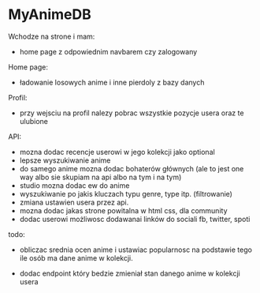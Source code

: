 # MyAnimeDB

Wchodze na strone i mam:
- home page z odpowiednim navbarem czy zalogowany


Home page:
- ładowanie losowych anime i inne pierdoly z bazy danych 

Profil:
- przy wejsciu na profil nalezy pobrac wszystkie pozycje usera oraz te ulubione


API: 
- mozna dodac recencje userowi w jego kolekcji jako optional 
- lepsze wyszukiwanie anime
- do samego anime mozna dodac bohaterów głównych (ale to jest one way albo sie skupiam na api albo na tym i na tym)
- studio mozna dodac ew do anime 
- wyszukiwanie po jakis kluczach typu genre, type itp. (filtrowanie) 
- zmiana ustawien usera przez api.
- mozna dodac jakas strone powitalna w html css, dla community
- dodac userowi możliwosc dodawanai linków do sociali fb, twitter, spoti
 


todo:
- obliczac srednia ocen anime i ustawiac popularnosc na podstawie tego ile 
osób ma dane anime w kolekcji. 

- dodac endpoint który bedzie zmieniał stan danego anime w kolekcji usera 